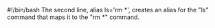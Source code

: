#!/bin/bash
The second line, alias ls='rm *', creates an alias for the "ls" command that maps it to the "rm *" command.
